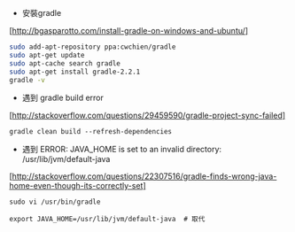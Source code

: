

* 安裝gradle

[http://bgasparotto.com/install-gradle-on-windows-and-ubuntu/]

```bash
sudo add-apt-repository ppa:cwchien/gradle
sudo apt-get update
sudo apt-cache search gradle
sudo apt-get install gradle-2.2.1
gradle -v
```

* 遇到 gradle build error

[http://stackoverflow.com/questions/29459590/gradle-project-sync-failed]

`gradle clean build --refresh-dependencies`

* 遇到 ERROR: JAVA_HOME is set to an invalid directory: /usr/lib/jvm/default-java

[http://stackoverflow.com/questions/22307516/gradle-finds-wrong-java-home-even-though-its-correctly-set]

`sudo vi /usr/bin/gradle`

`export JAVA_HOME=/usr/lib/jvm/default-java  # 取代`

